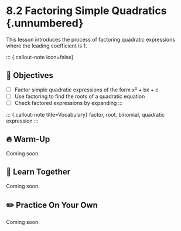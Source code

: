 #  8.2 Factoring Simple Quadratics {.unnumbered}

This lesson introduces the process of factoring quadratic expressions where the leading coefficient is 1.

::: {.callout-note icon=false}
## 🎯 Objectives
- [ ] Factor simple quadratic expressions of the form x² + bx + c
- [ ] Use factoring to find the roots of a quadratic equation
- [ ] Check factored expressions by expanding
:::

::: {.callout-note title=Vocabulary}
factor, root, binomial, quadratic expression
:::

## 🔥 Warm-Up
Coming soon.

## 🧠 Learn Together
Coming soon.

## ✏️ Practice On Your Own
Coming soon.
